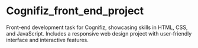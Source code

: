 # Cognifiz_front_end_project
Front-end development task for Cognifiz, showcasing skills in HTML, CSS, and JavaScript. Includes a responsive web design project with user-friendly interface and interactive features.
